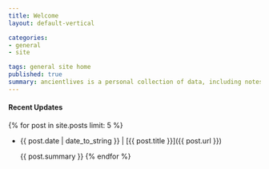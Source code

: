 ```yaml
---
title: Welcome
layout: default-vertical

categories:
- general
- site

tags: general site home
published: true
summary: ancientlives is a personal collection of data, including notes, tutorials, and other media
---
```


#### Recent Updates
{% for post in site.posts limit: 5 %}
* {{ post.date | date_to_string }} | [{{ post.title }}]({{ post.url }})

  {{ post.summary }}
{% endfor %}





